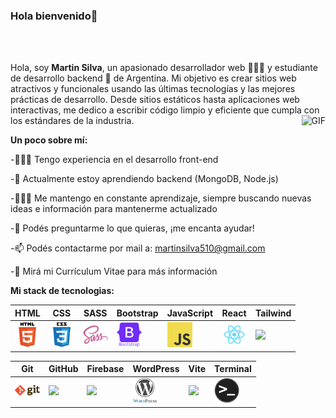 ### Hola bienvenido👋
 
<br />
<br />

Hola, soy **Martin Silva**, un apasionado desarrollador web 👨🏽‍💻 y estudiante de desarrollo backend 🚀 de Argentina.
Mi objetivo es crear sitios web atractivos y funcionales usando las últimas tecnologías y las mejores prácticas de desarrollo. Desde sitios estáticos hasta aplicaciones web interactivas, me dedico a escribir código limpio y eficiente que cumpla con los estándares de la industria.
  <img align="right" alt="GIF" src="https://i.pinimg.com/originals/e4/26/70/e426702edf874b181aced1e2fa5c6cde.gif" />

**Un poco sobre mí:**

-👨🏽‍💻 Tengo experiencia en el desarrollo front-end

-💼 Actualmente estoy aprendiendo backend (MongoDB, Node.js)

-🙍🏽‍♂️ Me mantengo en constante aprendizaje, siempre buscando nuevas ideas e información para mantenerme actualizado

-💬 Podés preguntarme lo que quieras, ¡me encanta ayudar!

-📫 Podés contactarme por mail a: martinsilva510@gmail.com

-📝 Mirá mi Currículum Vitae para más información


**Mi stack de tecnologias:**  

| HTML | CSS | SASS | Bootstrap | JavaScript | React | Tailwind |
|------|-----|------|-----------|------------|--------|----------|
| <img src="https://raw.githubusercontent.com/devicons/devicon/master/icons/html5/html5-original-wordmark.svg" width="40"/> | <img src="https://raw.githubusercontent.com/devicons/devicon/master/icons/css3/css3-original-wordmark.svg" width="40"/> | <img src="https://raw.githubusercontent.com/devicons/devicon/master/icons/sass/sass-original.svg" width="40"/> | <img src="https://raw.githubusercontent.com/devicons/devicon/master/icons/bootstrap/bootstrap-plain-wordmark.svg" width="40"/> | <img src="https://raw.githubusercontent.com/github/explore/main/topics/javascript/javascript.png" width="40"/> | <img src="https://raw.githubusercontent.com/github/explore/main/topics/react/react.png" width="40"/> | <img src="https://www.vectorlogo.zone/logos/tailwindcss/tailwindcss-icon.svg" width="40"/> |

| Git | GitHub | Firebase | WordPress | Vite | Terminal |
|-----|--------|----------|-----------|------|----------|
| <img src="https://raw.githubusercontent.com/github/explore/main/topics/git/git.png" width="40"/> | <img src="https://github.githubassets.com/images/modules/logos_page/GitHub-Mark.png" width="40"/> | <img src="https://www.vectorlogo.zone/logos/firebase/firebase-icon.svg" width="40"/> | <img src="https://raw.githubusercontent.com/devicons/devicon/master/icons/wordpress/wordpress-original.svg" width="40"/> | <img src="https://vitejs.dev/logo.svg" width="40"/> | <img src="https://raw.githubusercontent.com/github/explore/main/topics/terminal/terminal.png" width="40"/> |


  
